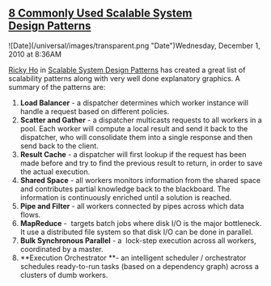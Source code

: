 ## [8 Commonly Used Scalable System Design Patterns](/blog/2010/12/1/8-commonly-used-scalable-system-design-patterns.html)

<div class="journal-entry-tag journal-entry-tag-post-title"><span class="posted-on">![Date](/universal/images/transparent.png "Date")Wednesday, December 1, 2010 at 8:36AM</span></div>

<div class="body">

[Ricky Ho](http://www.blogger.com/profile/03793674536997651667) in [Scalable System Design Patterns](http://horicky.blogspot.com/2010/10/scalable-system-design-patterns.html) has created a great list of scalability patterns along with very well done explanatory graphics. A summary of the patterns are:

1.  **Load Balancer** - a dispatcher determines which worker instance will handle a request based on different policies.
2.  **Scatter and Gather** - a dispatcher multicasts requests to all workers in a pool. Each worker will compute a local result and send it back to the dispatcher, who will consolidate them into a single response and then send back to the client.
3.  **Result Cache** - a dispatcher will first lookup if the request has been made before and try to find the previous result to return, in order to save the actual execution.
4.  **Shared Space** - all workers monitors information from the shared space and contributes partial knowledge back to the blackboard. The information is continuously enriched until a solution is reached.
5.  **Pipe and Filter** - all workers connected by pipes across which data flows.
6.  **MapReduce** -  targets batch jobs where disk I/O is the major bottleneck. It use a distributed file system so that disk I/O can be done in parallel.
7.  **Bulk Synchronous Parallel** - a  lock-step execution across all workers, coordinated by a master.
8.  **Execution Orchestrator **- an intelligent scheduler / orchestrator schedules ready-to-run tasks (based on a dependency graph) across a clusters of dumb workers.

</div>